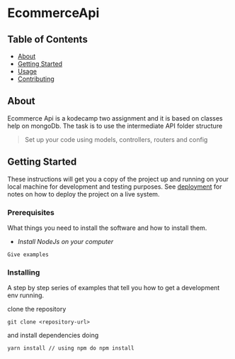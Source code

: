 # EcommerceApi

## Table of Contents

- [About](#about)
- [Getting Started](#getting_started)
- [Usage](#usage)
- [Contributing](../CONTRIBUTING.md)

## About <a name = "about"></a>

Ecommerce Api is a kodecamp two assignment and it is based on classes help on mongoDb. The task is to use
the intermediate API folder structure
> Set up your code using models, controllers, routers and config

## Getting Started <a name = "getting_started"></a>

These instructions will get you a copy of the project up and running on your local machine for development and testing purposes. See [deployment](#deployment) for notes on how to deploy the project on a live system.



### Prerequisites

What things you need to install the software and how to install them.

+ *Install NodeJs on your computer*


```
Give examples
```

### Installing

A step by step series of examples that tell you how to get a development env running.

clone the repository

```
git clone <repository-url>
```

and install dependencies doing

```
yarn install // using npm do npm install
```

